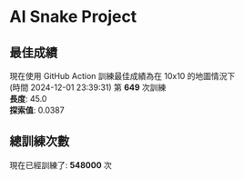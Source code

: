 
# AI Snake Project

## **最佳成績**
















































現在使用 GitHub Action 訓練最佳成績為在 10x10 的地圖情況下  
(時間 2024-12-01 23:39:31) 第 **649** 次訓練  
**長度**: 45.0  
**探索值**: 0.0387

































































































## 總訓練次數
現在已經訓練了: **548000** 次

